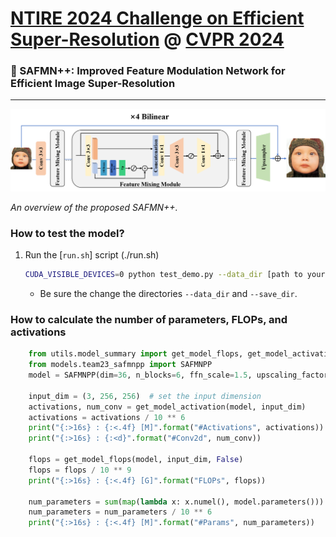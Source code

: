 # [NTIRE 2024 Challenge on Efficient Super-Resolution](https://cvlai.net/ntire/2024/) @ [CVPR 2024](https://cvpr2024.thecvf.com/)

### 📖 SAFMN++: Improved Feature Modulation Network for Efficient Image Super-Resolution

---
<p align="center">
  <img width="800" src="./figs/safmnpp_arch.png">
</p>

*An overview of the proposed SAFMN++.*


### How to test the model?

1. Run the [`run.sh`] script (./run.sh)
    ```bash
    CUDA_VISIBLE_DEVICES=0 python test_demo.py --data_dir [path to your data dir] --save_dir [path to your save dir] --model_id 23
    ```
    - Be sure the change the directories `--data_dir` and `--save_dir`.

   
### How to calculate the number of parameters, FLOPs, and activations

```python
    from utils.model_summary import get_model_flops, get_model_activation
    from models.team23_safmnpp import SAFMNPP
    model = SAFMNPP(dim=36, n_blocks=6, ffn_scale=1.5, upscaling_factor=4)
    
    input_dim = (3, 256, 256)  # set the input dimension
    activations, num_conv = get_model_activation(model, input_dim)
    activations = activations / 10 ** 6
    print("{:>16s} : {:<.4f} [M]".format("#Activations", activations))
    print("{:>16s} : {:<d}".format("#Conv2d", num_conv))

    flops = get_model_flops(model, input_dim, False)
    flops = flops / 10 ** 9
    print("{:>16s} : {:<.4f} [G]".format("FLOPs", flops))

    num_parameters = sum(map(lambda x: x.numel(), model.parameters()))
    num_parameters = num_parameters / 10 ** 6
    print("{:>16s} : {:<.4f} [M]".format("#Params", num_parameters))
```

